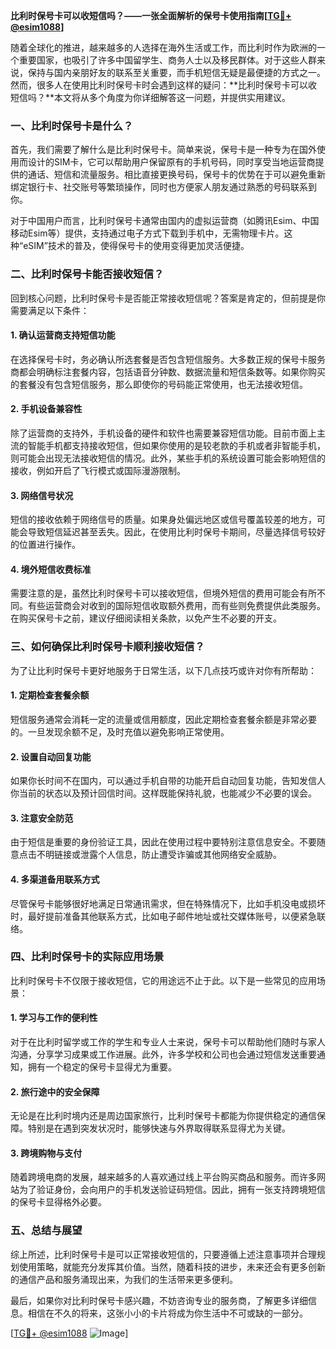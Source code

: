 **比利时保号卡可以收短信吗？——一张全面解析的保号卡使用指南[[TG💪+ @esim1088](https://t.me/s/esim1088)]**

随着全球化的推进，越来越多的人选择在海外生活或工作，而比利时作为欧洲的一个重要国家，也吸引了许多中国留学生、商务人士以及移民群体。对于这些人群来说，保持与国内亲朋好友的联系至关重要，而手机短信无疑是最便捷的方式之一。然而，很多人在使用比利时保号卡时会遇到这样的疑问：**比利时保号卡可以收短信吗？**本文将从多个角度为你详细解答这一问题，并提供实用建议。

### **一、比利时保号卡是什么？**

首先，我们需要了解什么是比利时保号卡。简单来说，保号卡是一种专为在国外使用而设计的SIM卡，它可以帮助用户保留原有的手机号码，同时享受当地运营商提供的通话、短信和流量服务。相比直接更换号码，保号卡的优势在于可以避免重新绑定银行卡、社交账号等繁琐操作，同时也方便家人朋友通过熟悉的号码联系到你。

对于中国用户而言，比利时保号卡通常由国内的虚拟运营商（如腾讯Esim、中国移动Esim等）提供，支持通过电子方式下载到手机中，无需物理卡片。这种“eSIM”技术的普及，使得保号卡的使用变得更加灵活便捷。

### **二、比利时保号卡能否接收短信？**

回到核心问题，比利时保号卡是否能正常接收短信呢？答案是肯定的，但前提是你需要满足以下条件：

#### **1. 确认运营商支持短信功能**
在选择保号卡时，务必确认所选套餐是否包含短信服务。大多数正规的保号卡服务商都会明确标注套餐内容，包括语音分钟数、数据流量和短信条数等。如果你购买的套餐没有包含短信服务，那么即使你的号码能正常使用，也无法接收短信。

#### **2. 手机设备兼容性**
除了运营商的支持外，手机设备的硬件和软件也需要兼容短信功能。目前市面上主流的智能手机都支持接收短信，但如果你使用的是较老款的手机或者非智能手机，则可能会出现无法接收短信的情况。此外，某些手机的系统设置可能会影响短信的接收，例如开启了飞行模式或国际漫游限制。

#### **3. 网络信号状况**
短信的接收依赖于网络信号的质量。如果身处偏远地区或信号覆盖较差的地方，可能会导致短信延迟甚至丢失。因此，在使用比利时保号卡期间，尽量选择信号较好的位置进行操作。

#### **4. 境外短信收费标准**
需要注意的是，虽然比利时保号卡可以接收短信，但境外短信的费用可能会有所不同。有些运营商会对收到的国际短信收取额外费用，而有些则免费提供此类服务。在购买保号卡之前，建议仔细阅读相关条款，以免产生不必要的开支。

### **三、如何确保比利时保号卡顺利接收短信？**

为了让比利时保号卡更好地服务于日常生活，以下几点技巧或许对你有所帮助：

#### **1. 定期检查套餐余额**
短信服务通常会消耗一定的流量或信用额度，因此定期检查套餐余额是非常必要的。一旦发现余额不足，及时充值以避免影响正常使用。

#### **2. 设置自动回复功能**
如果你长时间不在国内，可以通过手机自带的功能开启自动回复功能，告知发信人你当前的状态以及预计回信时间。这样既能保持礼貌，也能减少不必要的误会。

#### **3. 注意安全防范**
由于短信是重要的身份验证工具，因此在使用过程中要特别注意信息安全。不要随意点击不明链接或泄露个人信息，防止遭受诈骗或其他网络安全威胁。

#### **4. 多渠道备用联系方式**
尽管保号卡能够很好地满足日常通讯需求，但在特殊情况下，比如手机没电或损坏时，最好提前准备其他联系方式，比如电子邮件地址或社交媒体账号，以便紧急联络。

### **四、比利时保号卡的实际应用场景**

比利时保号卡不仅限于接收短信，它的用途远不止于此。以下是一些常见的应用场景：

#### **1. 学习与工作的便利性**
对于在比利时留学或工作的学生和专业人士来说，保号卡可以帮助他们随时与家人沟通，分享学习成果或工作进展。此外，许多学校和公司也会通过短信发送重要通知，拥有一个稳定的保号卡显得尤为重要。

#### **2. 旅行途中的安全保障**
无论是在比利时境内还是周边国家旅行，比利时保号卡都能为你提供稳定的通信保障。特别是在遇到突发状况时，能够快速与外界取得联系显得尤为关键。

#### **3. 跨境购物与支付**
随着跨境电商的发展，越来越多的人喜欢通过线上平台购买商品和服务。而许多网站为了验证身份，会向用户的手机发送验证码短信。因此，拥有一张支持跨境短信的保号卡显得格外必要。

### **五、总结与展望**

综上所述，比利时保号卡是可以正常接收短信的，只要遵循上述注意事项并合理规划使用策略，就能充分发挥其价值。当然，随着科技的进步，未来还会有更多创新的通信产品和服务涌现出来，为我们的生活带来更多便利。

最后，如果你对比利时保号卡感兴趣，不妨咨询专业的服务商，了解更多详细信息。相信在不久的将来，这张小小的卡片将成为你生活中不可或缺的一部分。

[[TG💪+ @esim1088](https://t.me/s/esim1088) ![Image](https://i.postimg.cc/4NQfJmqS/Snipaste-2025-05-13-00-14-12.png)]
